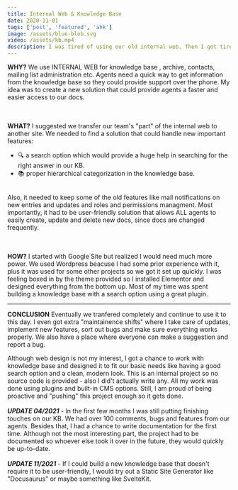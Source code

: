 ```yaml
---
title: Internal Web & Knowledge Base
date: 2020-11-01
tags: ['post', 'featured', 'ahk']
image: /assets/blue-blob.svg
video: /assets/kb.mp4
description: I was tired of using our old internal web. Then I got tired of myself complaining about it. WordPress came perfectly.
---
```


__WHY?__
We use INTERNAL WEB for knowledge base , archive, contacts, mailing list administration etc. Agents need a quick way to get information from the knowledge base so they could provide support over the phone. My idea was to create a new solution that could provide agents a faster and easier access to our docs.

\
\
__WHAT?__
I suggested we transfer our team's "part" of the internal web to another site. We needed to find a solution that could handle new important features: 

- 🔍 a search option which would provide a huge help in searching for the right answer in our KB.
- 📚 proper hierarchical categorization in the knowledge base.

\
Also, it needed to keep some of the old features like mail notifications on new entries and updates and roles and permissions managment. Most importantly, it had to be user-friendly solution that allows ALL agents to easily create, update and delete new docs, since docs are changed frequently.

\
\
__HOW?__
I started with Google Site but realized I would need much more power. We used Wordpress beacuse I had some prior experience with it, plus it was used for some other projects so we got it set up quickly. I was feeling boxed in by the theme provided so I installed Elementor and designed everything from the bottom up. Most of my time was spent building a knowledge base with a search option using a great plugin. 

---
__CONCLUSION__
Eventually we tranfered completely and continue to use it to this day. I even got extra "maintainence shifts" where I take care of updates, implement new features, sort out bugs and make sure everything works properly. We also have a place where everyone can make a suggestion and report a bug.

Although web design is not my interest, I got a chance to work with knowledge base and designed it to fit our basic needs like having a good search option and a clean, modern look. This is an internal project so no source code is provided - also I did't actually write any. All my work was done using plugins and built-in CMS options. Still, I am proud of being proactive and "pushing" this project enough so it gets done.
\
\
**_UPDATE 04/2021_** - In the first few months I was still putting finishing touches on our KB. We had over 100 comments, bugs and features from our agents. 
Besides that, I had a chance to write documentation for the first time. Although not the most interesting part, the project had to be documented so whoever else took it over in the future, they would quickly be up-to-date.   
\
**_UPDATE 11/2021_** - 
If I could build a new knowledge base that doesn't require it to be user-friendly, I would try out a Static Site Generator like "Docusaurus" or maybe something like SvelteKit. 